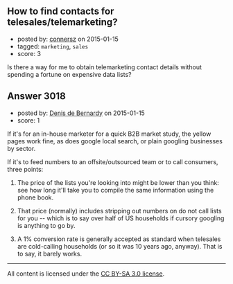 ## How to find contacts for telesales/telemarketing?

- posted by: [connersz](https://stackexchange.com/users/1150083/connersz) on 2015-01-15
- tagged: `marketing`, `sales`
- score: 3

<p>Is there a way for me to obtain telemarketing contact details without spending a fortune on expensive data lists?</p>



## Answer 3018

- posted by: [Denis de Bernardy](https://stackexchange.com/users/182468/denis-de-bernardy) on 2015-01-15
- score: 1

<p>If it's for an in-house marketer for a quick B2B market study, the yellow pages work fine, as does google local search, or plain googling businesses by sector.</p>

<p>If it's to feed numbers to an offsite/outsourced team or to call consumers, three points:</p>

<ol>
<li><p>The price of the lists you're looking into might be lower than you think: see how long it'll take you to compile the same information using the phone book.</p></li>
<li><p>That price (normally) includes stripping out numbers on do not call lists for you -- which is to say over half of US households if cursory googling is anything to go by.</p></li>
<li><p>A 1% conversion rate is generally accepted as standard when telesales are cold-calling households (or so it was 10 years ago, anyway). That is to say, it barely works.</p></li>
</ol>




---

All content is licensed under the [CC BY-SA 3.0 license](https://creativecommons.org/licenses/by-sa/3.0/).
